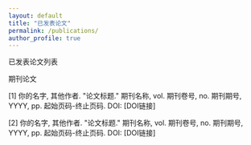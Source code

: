 ```yaml
---
layout: default
title: "已发表论文"
permalink: /publications/
author_profile: true
---
```


已发表论文列表

期刊论文

[1] 你的名字, 其他作者. "论文标题." 期刊名称, vol. 期刊卷号, no. 期刊期号, YYYY, pp. 起始页码-终止页码. DOI: [DOI链接]

[2] 你的名字, 其他作者. "论文标题." 期刊名称, vol. 期刊卷号, no. 期刊期号, YYYY, pp. 起始页码-终止页码. DOI: [DOI链接]
